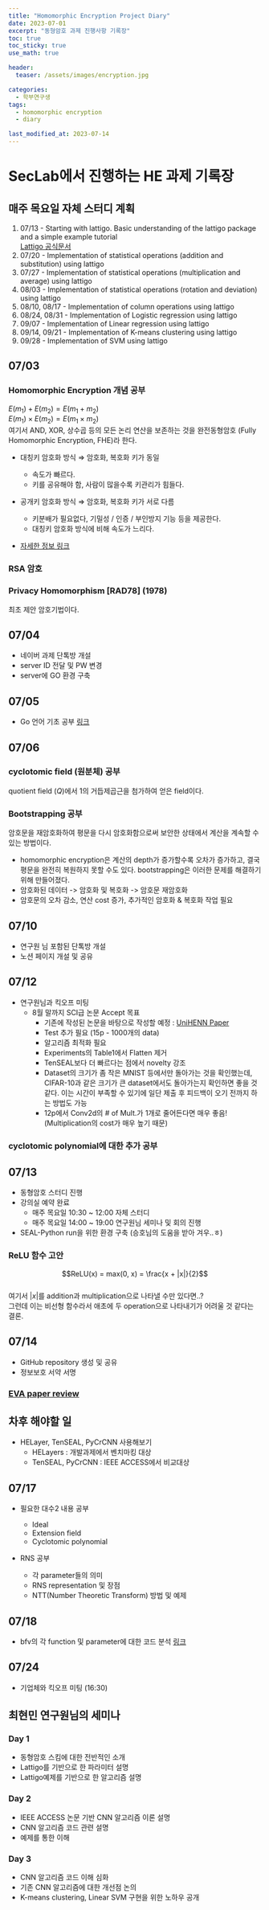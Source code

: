 ```yaml
---
title: "Homomorphic Encryption Project Diary"
date: 2023-07-01
excerpt: "동형암호 과제 진행사항 기록장"
toc: true
toc_sticky: true
use_math: true

header:
  teaser: /assets/images/encryption.jpg

categories:
  - 학부연구생
tags:
  - homomorphic encryption
  - diary

last_modified_at: 2023-07-14
---
```


# SecLab에서 진행하는 HE 과제 기록장

## 매주 목요일 자체 스터디 계획

1. 07/13 - Starting with lattigo. Basic understanding of the lattigo package and a simple example tutorial  
    [Lattigo 공식문서](https://homomorphicencryption.org/wp-content/uploads/2020/12/wahc20_demo_christian.pdf)
2. 07/20 - Implementation of statistical operations (addition and substitution) using lattigo
3. 07/27 - Implementation of statistical operations (multiplication and average) using lattigo
4. 08/03 - Implementation of statistical operations (rotation and deviation) using lattigo
5. 08/10, 08/17 - Implementation of column operations using lattigo
6. 08/24, 08/31 - Implementation of Logistic regression using lattigo
7. 09/07 - Implementation of Linear regression using lattigo
8. 09/14, 09/21 - Implementation of K-means clustering using lattigo
9. 09/28 - Implementation of SVM using lattigo

## 07/03

### Homomorphic Encryption 개념 공부

$E(m_1) + E(m_2) = E(m_1 + m_2)$  
$E(m_1) \times E(m_2) = E(m_1 \times m_2)$  
여기서 AND, XOR, 상수곱 등의 모든 논리 연산을 보존하는 것을 완전동형암호 (Fully Homomorphic Encryption, FHE)라 한다.

- 대칭키 암호화 방식 &Rightarrow; 암호화, 복호화 키가 동일
    - 속도가 빠르다.
    - 키를 공유해야 함, 사람이 많을수록 키관리가 힘들다.

- 공개키 암호화 방식 &Rightarrow; 암호화, 복호화 키가 서로 다름
    - 키분배가 필요없다, 기밀성 / 인증 / 부인방지 기능 등을 제공한다.
    - 대칭키 암호화 방식에 비해 속도가 느리다.

- [자세한 정보 링크](https://jihunskku.github.io/%ED%95%99%EB%B6%80%EC%97%B0%EA%B5%AC%EC%83%9D/homomorphic-encryption/)
    
### RSA 암호

### Privacy Homomorphism [RAD78] (1978)

최초 제안 암호기법이다.

## 07/04

- 네이버 과제 단톡방 개설
- server ID 전달 및 PW 변경
- server에 GO 환경 구축

## 07/05

- Go 언어 기초 공부 [링크](https://jihunskku.github.io/%ED%95%99%EB%B6%80%EC%97%B0%EA%B5%AC%EC%83%9D/Go-Tutorial/)

## 07/06

### cyclotomic field (원분체) 공부

quotient field ($Q$)에서 $1$의 거듭제곱근을 첨가하여 얻은 field이다.

### Bootstrapping 공부

암호문을 재암호화하여 평문을 다시 암호화함으로써 보안한 상태에서 계산을 계속할 수 있는 방법이다.
- homomorphic encryption은 계산의 depth가 증가할수록 오차가 증가하고, 결국 평문을 완전히 복원하지 못할 수도 있다. bootstrapping은 이러한 문제를 해결하기 위해 만들어졌다.
- 암호화된 데이터 -> 암호화 및 복호화 -> 암호문 재암호화
- 암호문의 오차 감소, 연산 cost 증가, 추가적인 암호화 & 복호화 작업 필요


## 07/10

- 연구원 님 포함된 단톡방 개설
- 노션 페이지 개설 및 공유


## 07/12

- 연구원님과 킥오프 미팅
    - 8월 말까지 SCI급 논문 Accept 목표
        - 기존에 작성된 논문을 바탕으로 작성할 예정 : [UniHENN Paper](https://www.overleaf.com/project/63ff24397b3388d69b340ca8)
        - Test 추가 필요 (15p - 1000개의 data)
        - 알고리즘 최적화 필요
        - Experiments의 Table1에서 Flatten 제거
        - TenSEAL보다 더 빠르다는 점에서 novelty 강조
        - Dataset의 크기가 좀 작은 MNIST 등에서만 돌아가는 것을 확인했는데, CIFAR-10과 같은 크기가 큰 dataset에서도 돌아가는지 확인하면 좋을 것 같다. 이는 시간이 부족할 수 있기에 일단 제출 후 피드백이 오기 전까지 하는 방법도 가능
        - 12p에서 Conv2d의 # of Mult.가 1개로 줄어든다면 매우 좋음! (Multiplication의 cost가 매우 높기 때문)

### cyclotomic polynomial에 대한 추가 공부


## 07/13

- 동형암호 스터디 진행
- 강의실 예약 완료
    - 매주 목요일 10:30 ~ 12:00 자체 스터디
    - 매주 목요일 14:00 ~ 19:00 연구원님 세미나 및 회의 진행
- SEAL-Python run을 위한 환경 구축 (승호님의 도움을 받아 겨우..ㅎ)

### ReLU 함수 고안

$$ReLU(x) = max(0, x) = \frac{x + |x|}{2}$$  
여기서 $|x|$를 addition과 multiplication으로 나타낼 수만 있다면..?  
그런데 이는 비선형 함수라서 애초에 두 operation으로 나타내기가 어려울 것 같다는 결론.


## 07/14

- GitHub repository 생성 및 공유
- 정보보호 서약 서명

### [EVA paper review](https://jihunskku.github.io/%ED%95%99%EB%B6%80%EC%97%B0%EA%B5%AC%EC%83%9D/EVA-An-Encrypted-Vector-Arithmetic-Language-and-Compiler-for-Efficient-Homomorphic-Computation/)

## 차후 해야할 일

- HELayer, TenSEAL, PyCrCNN 사용해보기
  - HELayers : 개발과제에서 벤치마킹 대상
  - TenSEAL, PyCrCNN : IEEE ACCESS에서 비교대상

## 07/17

- 필요한 대수2 내용 공부
  - Ideal
  - Extension field
  - Cyclotomic polynomial

- RNS 공부
  - 각 parameter들의 의미
  - RNS representation 및 장점
  - NTT(Number Theoretic Transform) 방법 및 예제


## 07/18

- bfv의 각 function 및 parameter에 대한 코드 분석 [링크]()


## 07/24

- 기업체와 킥오프 미팅 (16:30)



## 최현민 연구원님의 세미나

### Day 1

- 동형암호 스킴에 대한 전반적인 소개
- Lattigo를 기반으로 한 파라미터 설명
- Lattigo예제를 기반으로 한 알고리즘 설명

### Day 2

- IEEE ACCESS 논문 기반 CNN 알고리즘 이론 설명
- CNN 알고리즘 코드 관련 설명
- 예제를 통한 이해

### Day 3

- CNN 알고리즘 코드 이해 심화
- 기존 CNN 알고리즘에 대한 개선점 논의
- K-means clustering, Linear SVM 구현을 위한 노하우 공개